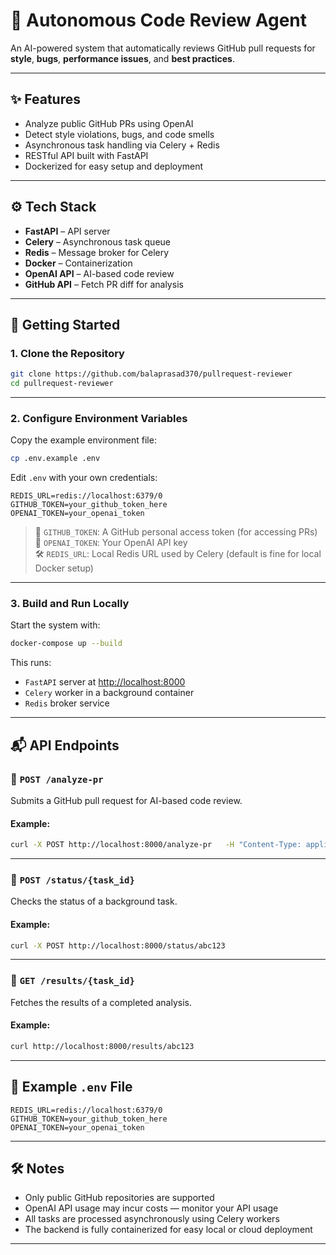 # 🧠 Autonomous Code Review Agent

An AI-powered system that automatically reviews GitHub pull requests for **style**, **bugs**, **performance issues**, and **best practices**.

---

## ✨ Features

- Analyze public GitHub PRs using OpenAI
- Detect style violations, bugs, and code smells
- Asynchronous task handling via Celery + Redis
- RESTful API built with FastAPI
- Dockerized for easy setup and deployment

---

## ⚙️ Tech Stack

- **FastAPI** – API server  
- **Celery** – Asynchronous task queue  
- **Redis** – Message broker for Celery  
- **Docker** – Containerization  
- **OpenAI API** – AI-based code review  
- **GitHub API** – Fetch PR diff for analysis  

---

## 🚀 Getting Started

### 1. Clone the Repository

```bash
git clone https://github.com/balaprasad370/pullrequest-reviewer
cd pullrequest-reviewer
```

---

### 2. Configure Environment Variables

Copy the example environment file:

```bash
cp .env.example .env
```

Edit `.env` with your own credentials:

```env
REDIS_URL=redis://localhost:6379/0
GITHUB_TOKEN=your_github_token_here
OPENAI_TOKEN=your_openai_token
```

> 🔑 `GITHUB_TOKEN`: A GitHub personal access token (for accessing PRs)  
> 🤖 `OPENAI_TOKEN`: Your OpenAI API key  
> 🛠️ `REDIS_URL`: Local Redis URL used by Celery (default is fine for local Docker setup)

---

### 3. Build and Run Locally

Start the system with:

```bash
docker-compose up --build
```

This runs:
- `FastAPI` server at [http://localhost:8000](http://localhost:8000)
- `Celery` worker in a background container
- `Redis` broker service

---

## 📬 API Endpoints

### 🔹 `POST /analyze-pr`

Submits a GitHub pull request for AI-based code review.

#### Example:
```bash
curl -X POST http://localhost:8000/analyze-pr   -H "Content-Type: application/json"   -d '{"repo_url":"https://github.com/user/repo","pr_number":1}'
```

---

### 🔹 `POST /status/{task_id}`

Checks the status of a background task.

#### Example:
```bash
curl -X POST http://localhost:8000/status/abc123
```

---

### 🔹 `GET /results/{task_id}`

Fetches the results of a completed analysis.

#### Example:
```bash
curl http://localhost:8000/results/abc123
```

---

## 🧪 Example `.env` File

```env
REDIS_URL=redis://localhost:6379/0
GITHUB_TOKEN=your_github_token_here
OPENAI_TOKEN=your_openai_token
```

---

## 🛠 Notes

- Only public GitHub repositories are supported
- OpenAI API usage may incur costs — monitor your API usage
- All tasks are processed asynchronously using Celery workers
- The backend is fully containerized for easy local or cloud deployment

---
